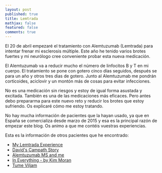 ```yaml
---
layout: post
published: true
title: Lemtrada
mathjax: false
featured: false
comments: true
---
```


El 20 de abril empezaré el tratamiento con Alemtuzumab (Lemtrada) para intentar frenar mi esclerosis múltiple. Este año he tenido varios brotes fuertes y mi neurólogo cree conveniente probar esta nueva medicación. 

El Alemtuzumab va a reducir mucho el número de linfocitos B y T en mi cuerpo. El tratamiento se pone con gotero cinco días seguidos, después se para un año y otros tres dias de gotero. Junto al Alemtuzumab me pondrán corticoides, aciclovir y un montón más de cosas para evitar infecciones. 

No es una medicación sin riesgos y estoy de igual forma asustada y excitada. También es una de las medicaciones más eficaces.
Pero antes debo prepararma para este nuevo reto y reducir los brotes que estoy sufriendo. Os explicaré cómo me estoy tratando.

No hay mucha información de pacientes que la hayan usado, ya que en España se comercializa desde marzo de 2015 y esa es la principal razón de empezar este blog. Os animo a que me contéis vuestras experiencias.

Esta es la información de otros pacientes que he encontrado:

- [My Lemtrada Experience](http://lemtrada.blogspot.com)
- [David's Campath Story](http://www.davidscampathstory.org/experience.html)
- [Alemtuzumab MS and me](http://alemtuzumabmsandme.blogspot.com)
- [In Everything - by Kim Moran](http://www.ineverything.ca/) 
- [Tume Viljam](https://twitter.com/Tumhak)